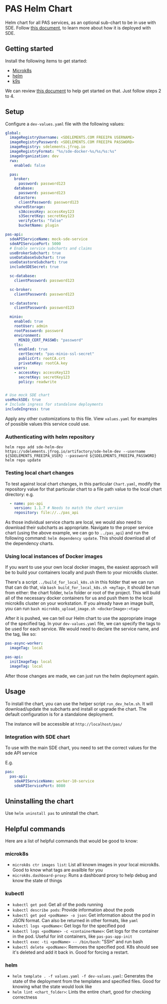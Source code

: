 # PAS Helm Chart

Helm chart for all PAS services, as an optional sub-chart to be in use with SDE. Follow [this document](https://securitycompass.atlassian.net/wiki/spaces/DEP/pages/2522710042), to learn more about how it is deployed with SDE.

## Getting started

Install the following items to get started:
- [Microk8s](https://microk8s.io/)
- [helm](https://helm.sh/)
- [k9s](https://k9scli.io/)

We can review [this document](https://securitycompass.atlassian.net/wiki/spaces/DEP/pages/2394587280/Set+up+SDE+on+Ubuntu+virtual+machine+microk8s+cluster) to help get started on that. Just follow steps 2 to 4.

## Setup
Configure a `dev-values.yaml` file with the following values:

```yaml
global:
  imageRegistryUsername: <SDELEMENTS.COM FREEIPA USERNAME>
  imageRegistryPassword: <SDELEMENTS.COM FREEIPA PASSWORD>
  imageRegistry: sdelements.jfrog.io
  imageRegistryFormat: "%s/sde-docker-%s/%s/%s:%s"
  imageOrganization: dev
  rwx:
    enabled: false

  pas:
    broker:
      password: password123
    database:
      password: password123
    datastore:
      clientPassword: password123
    sharedStorage:
      s3AccessKey: accessKey123
      s3SecretKey: secretKey123
      verifyCerts: "false"
      bucketName: plugin

pas-api:
  sdeAPIServiceName: mock-sde-service
  sdeAPIServicePort: 5000
  # Enable service subcharts and claims
  useBrokerSubchart: true
  useDatabaseSubchart: true
  useDatastoreSubchart: true
  includeSDESecret: true

  sc-database:
    clientPassword: password123

  sc-broker:
    clientPassword: password123

  sc-datastore:
    clientPassword: password123

  minio:
    enabled: true
    rootUser: admin
    rootPassword: password
    environment:
      MINIO_CERT_PASSWD: "password"
    tls:
      enabled: true
      certSecret: "pas-minio-ssl-secret"
      publicCrt: rootCA.crt
      privateKey: rootCA.key
    users:
    - accessKey: accessKey123
      secretKey: secretKey123
      policy: readwrite


# Use mock SDE chart
useMockSDE: true
# Include ingress for standalone deployments
includeIngress: true
```

Apply any other customizations to this file. View `values.yaml` for examples of possible values this service could use.

### Authenticating with helm repository

```
helm repo add sde-helm-dev https://sdelements.jfrog.io/artifactory/sde-helm-dev --username ${SDELEMENTS_FREEIPA_USER} --password ${SDELEMENTS_FREEIPA_PASSWORD}
helm repo update
```

### Testing local chart changes
To test against local chart changes, in this particular `Chart.yaml`, modify the repository value for that particular chart to a file path value to the local chart directory:
e.g.
```yaml
  - name: pas-api
    version: 1.1.7 # Needs to match the chart version
    repository: file://../pas_api
```

As those individual service charts are local, we would also need to download their subcharts as appropriate. Navigate to the proper service chart (using the above example, we can go to `../pas_api`) and run the following command: `helm dependency update`. This should download all of the dependency charts.

### Using local instances of Docker images

If you want to use your own local docker images, the easiest approach will be to build your containers locally and push them to your microk8s cluster.

There's a script `../build_for_local_k8s.sh` in this folder that we can run that can do that, via `bash build_for_local_k8s.sh <myTag>`, it should be run from either: the chart folder, `helm` folder or root of the project. This will build all of the necessary docker containers for us and push them to the local microk8s cluster on your workstation. If you already have an image built, you can run `bash microk8s_upload_image.sh <dockerImage>:<tag>`

After it is pushed, we can tell our Helm chart to use the appropriate image of the specified tag. In your `dev-values.yaml` file, we can specify the tags to be used for each service. We would need to declare the service name, and the tag, like so:

```yaml
pas-async-worker:
  imageTag: local

pas-api:
  initImageTag: local
  imageTag: local
```

After those changes are made, we can just run the helm deployment again.

## Usage
To install the chart, you can use the helper script `run_dev_helm.sh`. It will download/update the subcharts and install or upgrade the chart.
The default configuration is for a standalone deployment.

The instance will be accessible at `http://localhost/pas/`

### Integration with SDE chart
To use with the main SDE chart, you need to set the correct values for the sde API service

E.g.
```yaml
pas:
  pas-api:
    sdeAPIServiceName: worker-10-service
    sdeAPIServicePort: 8080
```

## Uninstalling the chart
Use `helm uninstall pas` to uninstall the chart.

## Helpful commands

Here are a list of helpful commands that would be good to know:

### microk8s
- `microk8s ctr images list`: List all known images in your local microk8s. Good to know what tags are availble for you
- `microk8s.dashboard-proxy`: Runs a dashboard proxy to help debug and know the state of things

### kubectl
- `kubectl get pod`: Get all of the pods running
- `kubectl describe pods`: Provide information about the pods
- `kubectl get pod <podName> -o json`: Get information about the pod in JSON format. Can also be returned in other formats, like `yaml`
- `kubectl logs <podName>`: Get logs for the specified pod
- `kubectl logs <podName> -c <containerName>`: Get logs for the container in the pod. Useful for init containers, like `pas-pas-app-init`
- `kubectl exec -ti <podName> -- /bin/bash`: "SSH" and run bash
- `kubectl delete <podName>`: Remvoes the specified pod. K8s should see it's deleted and add it back in. Good for forcing a restart.

### helm
- `helm template . -f values.yaml -f dev-values.yaml`: Generates the state of the deployment from the templates and specified files. Good for knowing what the state would look like
- `helm lint <chart_folder>`: Lints the entire chart, good for checking correctness
